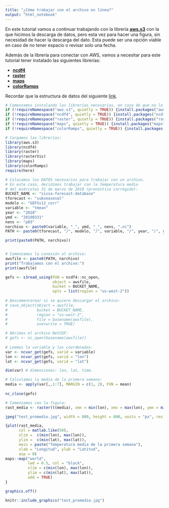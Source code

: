 ```yaml
---
title: "¿Cómo trabajar con el archivo en línea?"
output: "html_notebook" 
---
```


En este tutorial vamos a continuar trabajando con la librería [**aws.s3**](https://cran.r-project.org/web/packages/aws.s3/aws.s3.pdf) con la que hicimos la descarga de datos, pero esta vez para hacer una figura, sin necesidad de hacer la descarga del dato. Esta puede ser una opción viable en caso de no tener espacio o revisar solo una fecha.

Además de la librería para conectar con AWS, vamos a necesitar para este tutorial tener instalado las siguientes librerías:

- [**ncdf4**](https://cran.r-project.org/web/packages/ncdf4/ncdf4.pdf)
- [**raster**](https://cran.r-project.org/web/packages/raster/raster.pdf)
- [**maps**](https://cran.r-project.org/web/packages/maps/maps.pdf)
- [**colorRamps**](https://cran.r-project.org/web/packages/colorRamps/colorRamps.pdf)

Recordar que la estructura de datos del siguiente [link](https://fmcarrasco.github.io/documentation_crc_sas/SISSA_database/2Estructura_de_datos/). 

```r
# Comenzamos instalando las librerías necesarias, en caso de que no lo estén: 
if (!requireNamespace("aws.s3", quietly = TRUE)) {install.packages("aws.s3")}
if (!requireNamespace("ncdf4", quietly = TRUE)) {install.packages("ncdf4")}
if (!requireNamespace("raster", quietly = TRUE)) {install.packages("raster")}
if (!requireNamespace("maps", quietly = TRUE)) {install.packages("maps")}
if (!requireNamespace("colorRamps", quietly = TRUE)) {install.packages("colorRamps")}

# Cargamos las librerías:
library(aws.s3)
library(ncdf4)
library(raster)
library(rasterVis)
library(maps)
library(colorRamps)
require(here)

# Colocamos los DATOS necesarios para trabajar con un archivo. 
# En este caso, decidimos trabajar con la temperatura media 
# del miércoles 31 de marzo de 2010 (pronóstico corregido):
BUCKET_NAME <- "sissa-forecast-database"
tforecast <- "subseasonal"
modelo <- "GEFSv12_corr"
variable <- "tmean"
year <- "2010"
ymd <- "20100331"
nens <- "p03"
narchivo <- paste0(variable, "_", ymd, "_", nens, ".nc")
PATH <- paste0(tforecast, "/", modelo, "/", variable, "/", year, "/", ymd, "/")

print(paste0(PATH, narchivo))
```


```r

# Comenzamos la conexión al archivo:
awsfile <- paste0(PATH, narchivo)
print("Trabajamos con el archivo:")
print(awsfile)

gefs <- s3read_using(FUN = ncdf4::nc_open, 
                     object = awsfile,
                     bucket = BUCKET_NAME,
                     opts = list(region = "us-west-2"))
  
# Descomentarear si se quiere descargar el archivo: 
# save_object(object = awsfile,
#             bucket = BUCKET_NAME,
#             region = "us-west-2",
#             file = basename(awsfile),
#             overwrite = TRUE)

# Abrimos el archivo NetCDF:
# gefs <- nc_open(basename(awsfile))
  
# Leemos la variable y las coordenadas:
var <- ncvar_get(gefs, varid = variable)
lon <- ncvar_get(gefs, varid = "lon") 
lat <- ncvar_get(gefs, varid = "lat")

dim(var) # dimensiones: lon, lat, time.

# Calculamos la media de la primera semana: 
media <- apply(var[,,1:7], MARGIN = c(1, 2), FUN = mean)
  
nc_close(gefs)
```
```r
# Comenzamos con la figura:
rast_media <- raster(t(media), xmn = min(lon), xmx = max(lon), ymn = min(lat), ymx = max(lat), crs=CRS("+proj=longlat +ellps=WGS84 +datum=WGS84 +no_defs+ towgs84=0,0,0"))

jpeg("test_promedio.jpg", width = 800, height = 800, units = "px", res = 130)

{plot(rast_media, 
      col = matlab.like(50),
      xlim =  c(min(lon), max(lon)), 
      ylim =  c(min(lat), max(lat)),
      main = paste("Temperatura media de la primera semana"),
      xlab = "Longitud", ylab = "Latitud",
      asp = 0)
maps::map("world",
          lwd = 0.5, col = "black",
          xlim = c(min(lon), max(lon)), 
          ylim = c(min(lat), max(lat)), 
          add = TRUE)
}

graphics.off()

knitr::include_graphics("test_promedio.jpg")
```







